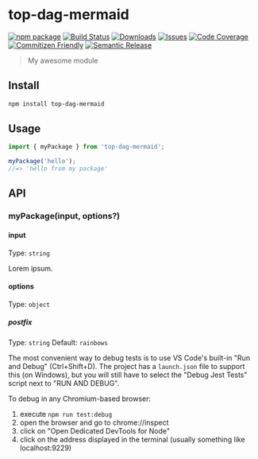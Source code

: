 # top-dag-mermaid

[![npm package][npm-img]][npm-url]
[![Build Status][build-img]][build-url]
[![Downloads][downloads-img]][downloads-url]
[![Issues][issues-img]][issues-url]
[![Code Coverage][codecov-img]][codecov-url]
[![Commitizen Friendly][commitizen-img]][commitizen-url]
[![Semantic Release][semantic-release-img]][semantic-release-url]

> My awesome module

## Install

```bash
npm install top-dag-mermaid
```

## Usage

```ts
import { myPackage } from 'top-dag-mermaid';

myPackage('hello');
//=> 'hello from my package'
```

## API

### myPackage(input, options?)

#### input

Type: `string`

Lorem ipsum.

#### options

Type: `object`

##### postfix

Type: `string`
Default: `rainbows`

The most convenient way to debug tests is to use VS Code's built-in "Run and Debug" (Ctrl+Shift+D). The project has a `launch.json` file to support this (on Windows), but you will still have to select the "Debug Jest Tests" script next to "RUN AND DEBUG".

To debug in any Chromium-based browser:
  1. execute `npm run test:debug`
  2. open the browser and go to chrome://inspect
  3. click on "Open Dedicated DevTools for Node"
  4. click on the address displayed in the terminal (usually something like localhost:9229)

[build-img]:https://github.com/stevenwbass/top-dag-mermaid/actions/workflows/release.yml/badge.svg
[build-url]:https://github.com/stevenwbass/top-dag-mermaid/actions/workflows/release.yml
[downloads-img]:https://img.shields.io/npm/dt/top-dag-mermaid
[downloads-url]:https://www.npmtrends.com/top-dag-mermaid
[npm-img]:https://img.shields.io/npm/v/top-dag-mermaid
[npm-url]:https://www.npmjs.com/package/top-dag-mermaid
[issues-img]:https://img.shields.io/github/issues/stevenwbass/top-dag-mermaid
[issues-url]:https://github.com/stevenwbass/top-dag-mermaid/issues
[codecov-img]:https://codecov.io/gh/stevenwbass/top-dag-mermaid/branch/main/graph/badge.svg
[codecov-url]:https://codecov.io/gh/stevenwbass/top-dag-mermaid
[semantic-release-img]:https://img.shields.io/badge/%20%20%F0%9F%93%A6%F0%9F%9A%80-semantic--release-e10079.svg
[semantic-release-url]:https://github.com/semantic-release/semantic-release
[commitizen-img]:https://img.shields.io/badge/commitizen-friendly-brightgreen.svg
[commitizen-url]:http://commitizen.github.io/cz-cli/
